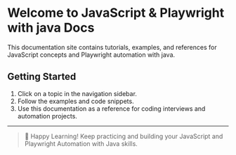 # Welcome to JavaScript & Playwright with java Docs

This documentation site contains tutorials, examples, and references for JavaScript concepts and Playwright automation with java.


## Getting Started

1. Click on a topic in the navigation sidebar.
2. Follow the examples and code snippets.
3. Use this documentation as a reference for coding interviews and automation projects.

---

> 🚀 Happy Learning! Keep practicing and building your JavaScript and Playwright Automation with Java skills.

